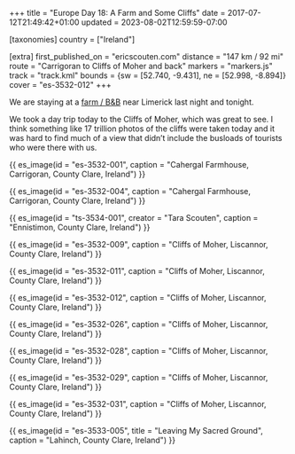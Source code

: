 +++
title = "Europe Day 18: A Farm and Some Cliffs"
date = 2017-07-12T21:49:42+01:00
updated = 2023-08-02T12:59:59-07:00

[taxonomies]
country = ["Ireland"]

[extra]
first_published_on = "ericscouten.com"
distance = "147 km / 92 mi"
route = "Carrigoran to Cliffs of Moher and back"
markers = "markers.js"
track = "track.kml"
bounds = {sw = [52.740, -9.431], ne = [52.998, -8.894]}
cover = "es-3532-012"
+++

We are staying at a [farm / B&B](https://cahergal.com) near Limerick last night and tonight.

<!-- more -->

We took a day trip today to the Cliffs of Moher, which was great to see. I think something like 17 trillion photos of the cliffs were taken today and it was hard to find much of a view that didn’t include the busloads of tourists who were there with us.

{{ es_image(id = "es-3532-001", caption = "Cahergal Farmhouse, Carrigoran, County Clare, Ireland") }}

{{ es_image(id = "es-3532-004", caption = "Cahergal Farmhouse, Carrigoran, County Clare, Ireland") }}

{{ es_image(id = "ts-3534-001", creator = "Tara Scouten", caption = "Ennistimon, County Clare, Ireland") }}

{{ es_image(id = "es-3532-009", caption = "Cliffs of Moher, Liscannor, County Clare, Ireland") }}

{{ es_image(id = "es-3532-011", caption = "Cliffs of Moher, Liscannor, County Clare, Ireland") }}

{{ es_image(id = "es-3532-012", caption = "Cliffs of Moher, Liscannor, County Clare, Ireland") }}

{{ es_image(id = "es-3532-026", caption = "Cliffs of Moher, Liscannor, County Clare, Ireland") }}

{{ es_image(id = "es-3532-028", caption = "Cliffs of Moher, Liscannor, County Clare, Ireland") }}

{{ es_image(id = "es-3532-029", caption = "Cliffs of Moher, Liscannor, County Clare, Ireland") }}

{{ es_image(id = "es-3532-031", caption = "Cliffs of Moher, Liscannor, County Clare, Ireland") }}

{{ es_image(id = "es-3533-005", title = "Leaving My Sacred Ground", caption = "Lahinch, County Clare, Ireland") }}
